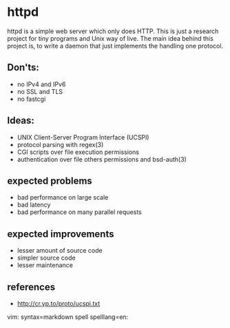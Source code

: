 # httpd

httpd is a simple web server which only does HTTP.  This is just a research
project for tiny programs and Unix way of live.  The main idea behind this
project is, to write a daemon that just implements the handling one protocol.

## Don'ts:
 * no IPv4 and IPv6
 * no SSL and TLS
 * no fastcgi

## Ideas:
 * UNIX Client-Server Program Interface (UCSPI)
 * protocol parsing with regex(3)
 * CGI scripts over file execution permissions
 * authentication over file others permissions and bsd-auth(3)

## expected problems
 * bad performance on large scale
 * bad latency
 * bad performance on many parallel requests

## expected improvements
 * lesser amount of source code
 * simpler source code
 * lesser maintenance

## references
 * http://cr.yp.to/proto/ucspi.txt

vim: syntax=markdown spell spelllang=en:
